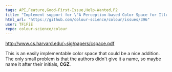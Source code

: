 ```yaml
---
tags: API,Feature,Good-First-Issue,Help-Wanted,P2
title: "Implement support for \"A Perception-based Color Space for Illumination-invariant Image Processing\"."
html_url: "https://github.com/colour-science/colour/issues/396"
user: TFiFiE
repo: colour-science/colour
---
```


http://www.cs.harvard.edu/~sjg/papers/cspace.pdf

This is an easily implementable color space that could be a nice addition. The only small problem is that the authors didn't give it a name, so maybe name it after their initials, **CGZ**.